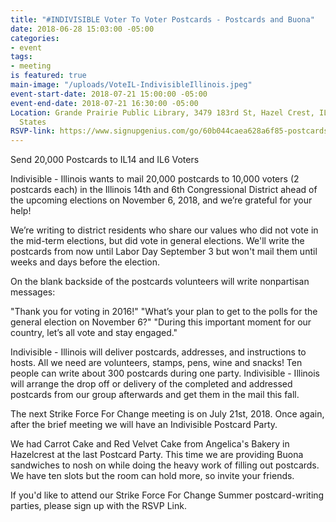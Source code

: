 ```yaml
---
title: "#INDIVISIBLE Voter To Voter Postcards - Postcards and Buona"
date: 2018-06-28 15:03:00 -05:00
categories:
- event
tags:
- meeting
is featured: true
main-image: "/uploads/VoteIL-IndivisibleIllinois.jpeg"
event-start-date: 2018-07-21 15:00:00 -05:00
event-end-date: 2018-07-21 16:30:00 -05:00
Location: Grande Prairie Public Library, 3479 183rd St, Hazel Crest, IL  60429, United
  States
RSVP-link: https://www.signupgenius.com/go/60b044caea628a6f85-postcards1
---
```


Send 20,000 Postcards to IL14 and IL6 Voters

Indivisible - Illinois wants to mail 20,000 postcards to 10,000 voters (2 postcards each) in the Illinois 14th and 6th Congressional District ahead of the upcoming elections on November 6, 2018, and we’re grateful for your help!

We’re writing to district residents who share our values who did not vote in the mid-term elections, but did vote in general elections. We'll write the postcards from now until Labor Day September 3 but won't mail them until weeks and days before the election. 

On the blank backside of the postcards volunteers will write nonpartisan messages:

"Thank you for voting in 2016!"
"What’s your plan to get to the polls for the general election on November 6?"
"During this important moment for our country, let’s all vote and stay engaged."

Indivisible - Illinois will deliver postcards, addresses, and instructions to hosts.  All we need are volunteers, stamps, pens, wine and snacks!  Ten people can write about 300 postcards during one party.  Indivisible - Illinois will arrange the drop off or delivery of the completed and addressed postcards from our group afterwards and get them in the mail this fall.

The next Strike Force For Change meeting is on July 21st, 2018. Once again, after the brief meeting we will have an Indivisible Postcard Party.

We had Carrot Cake and Red Velvet Cake from Angelica's Bakery in Hazelcrest at the last Postcard Party. This time we are providing Buona sandwiches to nosh on while doing the heavy work of filling out postcards. We have ten slots but the room can hold more, so invite your friends. 

If you'd like to attend our Strike Force For Change Summer postcard-writing parties, please sign up with the RSVP Link.  
